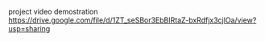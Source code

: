 project video demostration https://drive.google.com/file/d/1ZT_seSBor3EbBIRtaZ-bxRdfjx3cjlOa/view?usp=sharing
